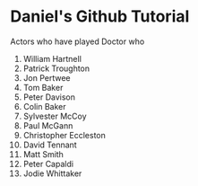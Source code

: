 # Daniel's Github Tutorial

Actors who have played Doctor who

1. William Hartnell
2. Patrick Troughton
3. Jon Pertwee
4. Tom Baker
5. Peter Davison
6. Colin Baker
7. Sylvester McCoy
8. Paul McGann
9. Christopher Eccleston
10. David Tennant
12. Matt Smith
13. Peter Capaldi
14. Jodie Whittaker
